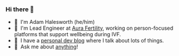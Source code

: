 ### Hi there 👋

- 🔭&nbsp; I'm Adam Halesworth (he/him)
- 🚀&nbsp; I'm Lead Engineer at [Aura Fertility](https://www.aura-fertility.com), working on person-focused platforms that support wellbeing during IVF.
- 💾&nbsp; I have a [personal dev blog](https://halesworth.org) where I talk about lots of things.
- 💬&nbsp; Ask me about [anything](https://github.com/thisdarktao/ama)!
